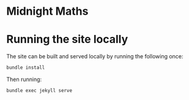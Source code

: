 Midnight Maths
==============

Running the site locally
========================

The site can be built and served locally by running the following once:

```bash
bundle install
```

Then running:

```bash
bundle exec jekyll serve
```
